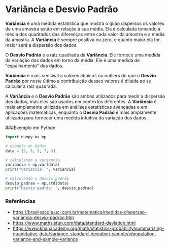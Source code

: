 # Variância e Desvio Padrão
**Variância** é uma medida estatística que mostra o quão dispersos os valores de uma amostra estão em relação à sua média. Ela é calculada tomando a média dos quadrados das diferenças entre cada valor da amostra e a média da amostra. A **Variância** é sempre positiva ou zero, e quanto maior ela for, maior será a dispersão dos dados.

O **Desvio Padrão** é a raiz quadrada da **Variância**. Ele fornece uma medida da variação dos dados em torno da média. Ele é uma medida de "espalhamento" dos dados.

**Variância** é mais sensíval a valores atípicos ou outliers do que o **Desvio Padrão** por neste último a contribuição desses valores é diluída ao se calcular a raiz quadrada.

A **Variância** e o **Desvio Padrão** são ambos utilizados para medir a dispersão dos dados, mas eles são usados em contextos diferentes. A **Variância** é mais amplamente utilizada em análises estatísticas avançadas e em aplicações matemáticas, enquanto o **Desvio Padrão** é mais amplamente utilizado para fornecer uma medida intuitiva da variação dos dados.

###Exemplo em Python
```Python
import numpy as np

# exemplo de dados
data = [2, 5, 5, 7, 3]

# calculando a variancia
variancia = np.var(data)
print("Variancia: ", variancia)

# calculando o desvio padrão
desvio_padrao = np.std(data)
print("Desvio padrão: ", desvio_padrao)
```


### Referências
- https://brasilescola.uol.com.br/matematica/medidas-dispersao-variancia-desvio-padrao.htm
- https://www.mathsisfun.com/data/standard-deviation.html
- https://www.khanacademy.org/math/statistics-probability/summarizing-quantitative-data/variance-standard-deviation-sample/v/population-variance-and-sample-variance